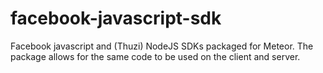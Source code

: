 facebook-javascript-sdk
=======================

Facebook javascript and (Thuzi) NodeJS SDKs packaged for Meteor. The package allows for the same code to be used on the client and server.
